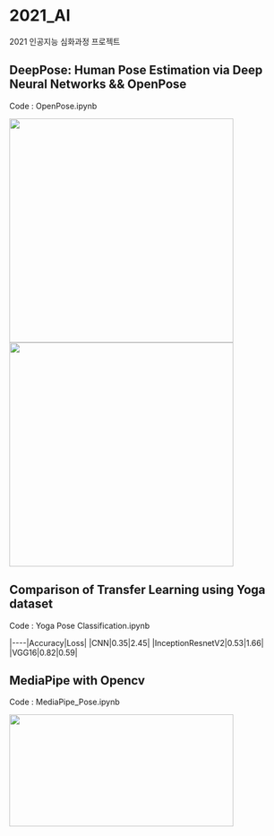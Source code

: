 # 2021_AI
2021 인공지능 심화과정 프로젝트


## DeepPose: Human Pose Estimation via Deep Neural Networks && OpenPose
Code : OpenPose.ipynb

<img src="https://user-images.githubusercontent.com/61814500/147670534-004ee45b-1059-45b0-8154-dcb8fa83c182.png" width="400" height="400"/>
<img src="https://user-images.githubusercontent.com/61814500/147670537-7144c323-5368-4048-a89a-7b64f5f67cc3.png" width="400" height="400"/>


## Comparison of Transfer Learning using Yoga dataset
Code : Yoga Pose Classification.ipynb


|----|Accuracy|Loss|
|CNN|0.35|2.45|
|InceptionResnetV2|0.53|1.66|
|VGG16|0.82|0.59|




## MediaPipe with Opencv
Code : MediaPipe_Pose.ipynb


<img src="https://user-images.githubusercontent.com/61814500/147670736-3670acfa-ca7a-4362-b48c-1d08903ae3b0.png" width="400" height="200"/>
